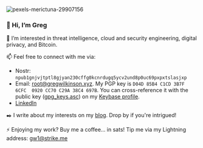 ![pexels-merictuna-29907156](https://github.com/user-attachments/assets/53765db7-cf39-470a-8ea9-bac89c95de28)

### 👋 Hi, I’m Greg

👀 I’m interested in threat intelligence, cloud and security engineering, digital privacy, and Bitcoin.

📫 Feel free to connect with me via:
  - Nostr: `npub1gnjvjtptl8gjyan230cffg0kcnrdugq5ycv2und8p0uc69pxpxtslasjxp`
  - Email: root@gregwilkinson.xyz. My PGP key is `D04D 85B4 C1CD 3B7F 6CFC  0920 CC70 C29A 38C4 697B`. You can cross-reference it with the public key ([gpg_keys.asc](https://keybase.io/gwilkinson/pgp_keys.asc)) on my [Keybase profile](https://keybase.io/gwilkinson).
  - [LinkedIn](https://www.linkedin.com/in/gwilkinson01/)

✒️ I write about my interests on my [blog](https://gregwilkinson.xyz/blog). Drop by if you're intrigued!

⚡️ Enjoying my work? Buy me a coffee… in sats! Tip me via my Lightning address: gw1@strike.me

<!---
gwilkinson01/gwilkinson01 is a ✨ special ✨ repository because its `README.md` (this file) appears on your GitHub profile.
You can click the Preview link to take a look at your changes.
--->
